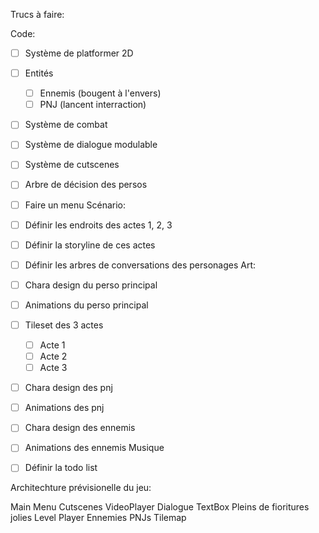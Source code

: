 
Trucs à faire:

Code:
- [ ] Système de platformer 2D
- [ ] Entités
	- [ ] Ennemis (bougent à l'envers)
	- [ ] PNJ (lancent interraction)
- [ ] Système de combat
- [ ] Système de dialogue modulable
- [ ] Système de cutscenes
- [ ] Arbre de décision des persos
- [ ] Faire un menu
Scénario:
- [ ] Définir les endroits des actes 1, 2, 3
- [ ] Définir la storyline de ces actes
- [ ] Définir les arbres de conversations des personages
Art:
- [ ] Chara design du perso principal
- [ ] Animations du perso principal
- [ ] Tileset des 3 actes
	- [ ] Acte 1
	- [ ] Acte 2
	- [ ] Acte 3
- [ ] Chara design des pnj
- [ ] Animations des pnj
- [ ] Chara design des ennemis
- [ ] Animations des ennemis
Musique
- [ ] Définir la todo list


Architechture prévisionelle du jeu:

Main
	Menu
	Cutscenes
		VideoPlayer
	Dialogue
		TextBox
		Pleins de fioritures jolies
	Level
		Player
		Ennemies
		PNJs
		Tilemap
